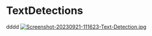 # TextDetections
dddd
[![Screenshot-20230921-111623-Text-Detection.jpg](https://i.postimg.cc/rsfjhJX7/Screenshot-20230921-111623-Text-Detection.jpg)](https://postimg.cc/xNbL8LdP)
